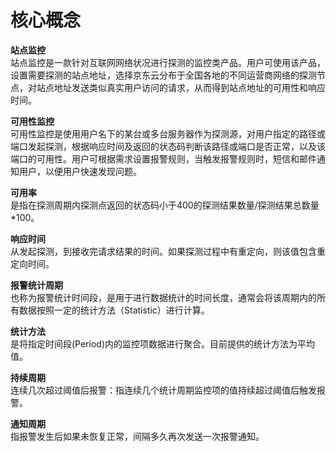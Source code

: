 # 核心概念  
**站点监控**  
站点监控是一款针对互联网网络状况进行探测的监控类产品。用户可使用该产品，设置需要探测的站点地址，选择京东云分布于全国各地的不同运营商网络的探测节点，对站点地址发送类似真实用户访问的请求，从而得到站点地址的可用性和响应时间。  

**可用性监控**  
可用性监控是使用用户名下的某台或多台服务器作为探测源，对用户指定的路径或端口发起探测，根据响应时间及返回的状态码判断该路径或端口是否正常，以及该端口的可用性。用户可根据需求设置报警规则，当触发报警规则时，短信和邮件通知用户，以便用户快速发现问题。  

**可用率**  
是指在探测周期内探测点返回的状态码小于400的探测结果数量/探测结果总数量*100。  

**响应时间**  
从发起探测，到接收完请求结果的时间。如果探测过程中有重定向，则该值包含重定向时间。  

**报警统计周期**   
也称为报警统计时间段，是用于进行数据统计的时间长度，通常会将该周期内的所有数据按照一定的统计方法（Statistic）进行计算。  

**统计方法**  
是将指定时间段(Period)内的监控项数据进行聚合。目前提供的统计方法为平均值。  

**持续周期**  
连续几次超过阈值后报警：指连续几个统计周期监控项的值持续超过阈值后触发报警。  

**通知周期**  
指报警发生后如果未恢复正常，间隔多久再次发送一次报警通知。





